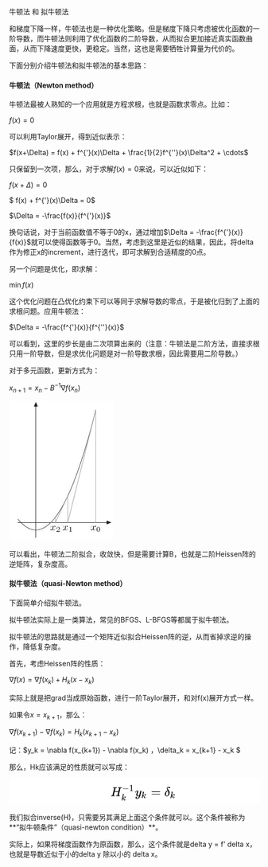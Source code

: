 牛顿法 和 拟牛顿法

和梯度下降一样，牛顿法也是一种优化策略。但是梯度下降只考虑被优化函数的一阶导数，而牛顿法则利用了优化函数的二阶导数，从而拟合更加接近真实函数曲面，从而下降速度更快，更稳定。当然，这也是需要牺牲计算量为代价的。

下面分别介绍牛顿法和拟牛顿法的基本思路：



#### 牛顿法（Newton method）

牛顿法最被人熟知的一个应用就是方程求根，也就是函数求零点。比如：

$f(x) = 0$

可以利用Taylor展开，得到近似表示：

$f(x+\Delta) = f(x) + f^{'}(x)\Delta + \frac{1}{2}f^{''}(x)\Delta^2 + \cdots$

只保留到一次项，那么，对于求解$f(x) = 0$来说，可以近似如下：

$f(x+\Delta) =0$

$ f(x) + f^{'}(x)\Delta  = 0$

$\Delta = -\frac{f(x)}{f^{'}(x)}$

换句话说，对于当前函数值不等于0的x，通过增加$\Delta = -\frac{f^{'}(x)}{f(x)}$就可以使得函数等于0。当然，考虑到这里是近似的结果，因此，将delta作为修正x的increment，进行迭代，即可求解到合适精度的0点。

另一个问题是优化，即求解：

$\min f(x)$

这个优化问题在凸优化约束下可以等同于求解导数的零点，于是被化归到了上面的求根问题。应用牛顿法：

$\Delta = -\frac{f^{'}(x)}{f^{''}(x)}$

可以看到，这里的步长是由二次项算出来的（注意：牛顿法是二阶方法，直接求根只用一阶导数，但是求优化问题是对一阶导数求根，因此需要用二阶导数。）

对于多元函数，更新方式为：

$x_{n+1} = x_{n} - B^{-1} \nabla f(x_n)$



![Ganzhi001.jpg](assets/Ganzhi001.jpg)



可以看出，牛顿法二阶拟合，收敛快，但是需要计算B，也就是二阶Heissen阵的逆矩阵，复杂度高。



#### 拟牛顿法（quasi-Newton method）

下面简单介绍拟牛顿法。

拟牛顿法实际上是一类算法，常见的BFGS、L-BFGS等都属于拟牛顿法。

拟牛顿法的思路就是通过一个矩阵近似拟合Heissen阵的逆，从而省掉求逆的操作，降低复杂度。

首先，考虑Heissen阵的性质：

$\nabla f(x) = \nabla f(x_k) + H_k (x - x_k)$

实际上就是把grad当成原始函数，进行一阶Taylor展开，和对f(x)展开方式一样。

如果令$x = x_{k+1}$，那么：

$\nabla f(x_{k+1}) - \nabla f(x_k) = H_k (x_{k+1} - x_k)$

记：$y_k = \nabla f(x_{k+1}) - \nabla f(x_k) $，$\delta_k = x_{k+1} - x_k $

那么，Hk应该满足的性质就可以写成：

![image-20210629210132206](assets/image-20210629210132206.png)

我们拟合inverse(H)，只需要另其满足上面这个条件就可以。这个条件被称为**“拟牛顿条件”（quasi-newton condition）**。

实际上，如果将梯度函数作为原函数，那么，这个条件就是delta y = f' delta x，也就是导数近似于小的delta y 除以小的 delta x。